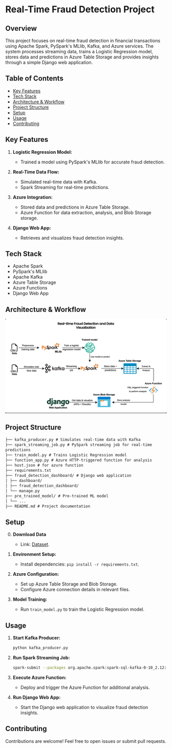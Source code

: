 # Real-Time Fraud Detection Project

## Overview

This project focuses on real-time fraud detection in financial transactions using Apache Spark, PySpark's MLlib, Kafka, and Azure services. The system processes streaming data, trains a Logistic Regression model, stores data and predictions in Azure Table Storage and provides insights through a simple Django web application.

## Table of Contents

- [Key Features](#key-features)
- [Tech Stack](#tech-stack)
- [Architecture & Workflow](#architecture--workflow)
- [Project Structure](#project-structure)
- [Setup](#setup)
- [Usage](#usage)
- [Contributing](#contributing)

## Key Features

1. **Logistic Regression Model:**
   - Trained a model using PySpark's MLlib for accurate fraud detection.

2. **Real-Time Data Flow:**
   - Simulated real-time data with Kafka.
   - Spark Streaming for real-time predictions.

3. **Azure Integration:**
   - Stored data and predictions in Azure Table Storage.
   - Azure Function for data extraction, analysis, and Blob Storage storage.

4. **Django Web App:**
   - Retrieves and visualizes fraud detection insights.

## Tech Stack

- Apache Spark
- PySpark's MLlib
- Apache Kafka
- Azure Table Storage
- Azure Functions
- Django Web App

## Architecture & Workflow

![Architecture](images/fraud_detection_arch.png)

## Project Structure
```
├── kafka_producer.py # Simulates real-time data with Kafka
├── spark_streaming_job.py # PySpark streaming job for real-time predictions
├── train_model.py # Trains Logistic Regression model
├── function_app.py # Azure HTTP-triggered function for analysis
├── host.json # for azure function
├── requirements.txt
├── fraud_detection_dashboard/ # Django web application
│ ├── dashboard/
│ ├── fraud_detection_dashboard/
│ └── manage.py
├── pre_trained_model/ # Pre-trained ML model
│ └── ...
├── README.md # Project documentation
```


## Setup

0. **Download Data**
   - Link: [Dataset](https://www.kaggle.com/datasets/chitwanmanchanda/fraudulent-transactions-data).

1. **Environment Setup:**
   - Install dependencies: `pip install -r requirements.txt`.

2. **Azure Configuration:**
   - Set up Azure Table Storage and Blob Storage.
   - Configure Azure connection details in relevant files.

3. **Model Training:**
   - Run `train_model.py` to train the Logistic Regression model.


## Usage

1. **Start Kafka Producer:**
   ```bash
   python kafka_producer.py

2. **Run Spark Streaming Job:**
   ```bash
   spark-submit --packages org.apache.spark:spark-sql-kafka-0-10_2.12:3.5.0 spark_streaming_job.py

3. **Execute Azure Function:**
   - Deploy and trigger the Azure Function for additional analysis.

4. **Run Django Web App:**
   - Start the Django web application to visualize fraud detection insights.


## Contributing

Contributions are welcome! Feel free to open issues or submit pull requests.

